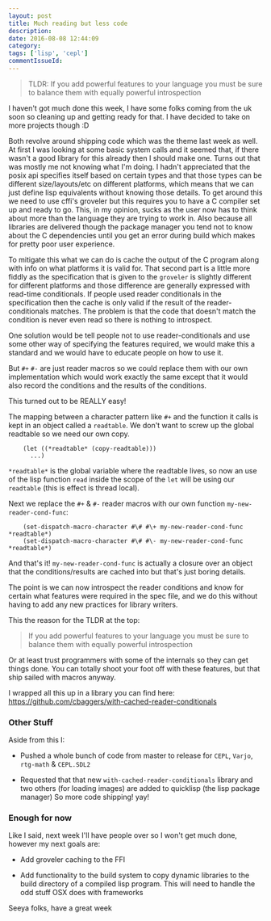 ```yaml
---
layout: post
title: Much reading but less code
description:
date: 2016-08-08 12:44:09
category:
tags: ['lisp', 'cepl']
commentIssueId:
---
```


> TLDR: If you add powerful features to your language you must be sure to balance them with equally powerful introspection

I haven't got much done this week, I have some folks coming from the uk soon so cleaning up and getting ready for that. I have decided to take on more projects though :D

Both revolve around shipping code which was the theme last week as well. At first I was looking at some basic system calls and it seemed that, if there wasn't a good library for this already then I should make one. Turns out that was mostly me not knowing what I'm doing. I hadn't appreciated that the posix api specifies itself based on certain types and that those types can be different size/layouts/etc on different platforms, which means that we can just define lisp equivalents without knowing those details. To get around this we need to use cffi's groveler but this requires you to have a C compiler set up and ready to go. This, in my opinion, sucks as the user now has to think about more than the language they are trying to work in. Also because all libraries are delivered though the package manager you tend not to know about the C dependencies until you get an error during build which makes for pretty poor user experience.

To mitigate this what we can do is cache the output of the C program along with info on what platforms it is valid for. That second part is a little more fiddly as the specification that is given to the `groveler` is slightly different for different platforms and those difference are generally expressed with read-time conditionals. If people used reader conditionals in the specification then the cache is only valid if the result of the reader-conditionals matches. The problem is that the code that doesn't match the condition is never even read so there is nothing to introspect.

One solution would be tell people not to use reader-conditionals and use some other way of specifying the features required, we would make this a standard and we would have to educate people on how to use it.

But `#+` `#-` are just reader macros so we could replace them with our own implementation which would work exactly the same except that it would also record the conditions and the results of the conditions.

This turned out to be REALLY easy!

The mapping between a character pattern like `#+` and the function it calls is kept in an object called a `readtable`. We don't want to screw up the global readtable so we need our own copy.

```
    (let ((*readtable* (copy-readtable)))
      ...)
```

`*readtable*` is the global variable where the readtable lives, so now an use of the lisp function `read` inside the scope of the `let` will be using our `readtable` (this is effect is thread local).

Next we replace the `#+` & `#-` reader macros with our own function `my-new-reader-cond-func`:

```
    (set-dispatch-macro-character #\# #\+ my-new-reader-cond-func *readtable*)
    (set-dispatch-macro-character #\# #\- my-new-reader-cond-func *readtable*)
```

And that's it! `my-new-reader-cond-func` is actually a closure over an object that the conditions/results are cached into but that's just boring details.

The point is we can now introspect the reader conditions and know for certain what features were required in the spec file, and we do this without having to add any new practices for library writers.

This the reason for the TLDR at the top:

> If you add powerful features to your language you must be sure to balance them with equally powerful introspection

Or at least trust programmers with some of the internals so they can get things done. You can totally shoot your foot off with these features, but that ship sailed with macros anyway.

I wrapped all this up in a library you can find here: https://github.com/cbaggers/with-cached-reader-conditionals

### Other Stuff

Aside from this I:

- Pushed a whole bunch of code from master to release for `CEPL`, `Varjo`, `rtg-math` & `CEPL.SDL2`

- Requested that that new `with-cached-reader-conditionals` library and two others (for loading images) are added to quicklisp (the lisp package manager) So more code shipping! yay!


### Enough for now

Like I said, next week I'll have people over so I won't get much done, however my next goals are:

- Add groveler caching to the FFI

- Add functionality to the build system to copy dynamic libraries to the build directory of a compiled lisp program. This will need to handle the odd stuff OSX does with frameworks


Seeya folks, have a great week
